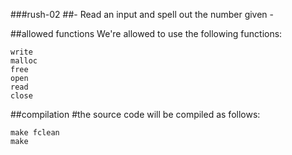 ###rush-02
##- Read an input and spell out the number given -

##allowed functions
We're allowed to use the following functions:
```
write
malloc
free
open
read
close
```

##compilation
#the source code will be compiled as follows:
```
make fclean
make
```



